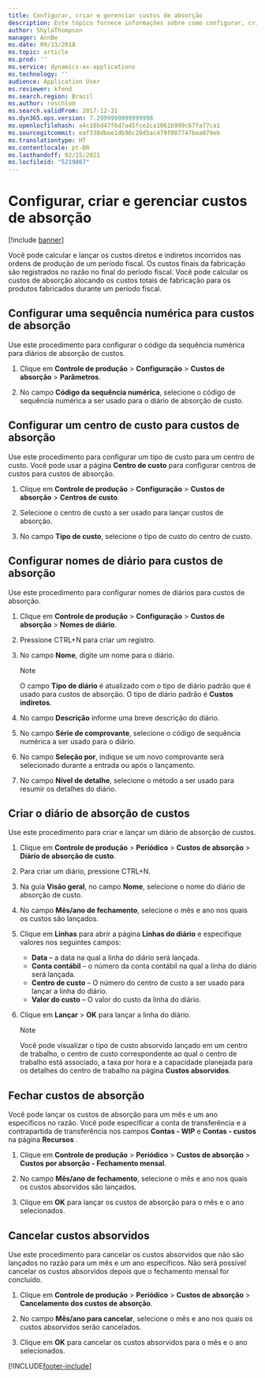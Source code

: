 ```yaml
---
title: Configurar, criar e gerenciar custos de absorção
description: Este tópico fornece informações sobre como configurar, criar e gerenciar custos de absorção para o Brasil.
author: ShylaThompson
manager: AnnBe
ms.date: 09/13/2018
ms.topic: article
ms.prod: ''
ms.service: dynamics-ax-applications
ms.technology: ''
audience: Application User
ms.reviewer: kfend
ms.search.region: Brazil
ms.author: roschlom
ms.search.validFrom: 2017-12-31
ms.dyn365.ops.version: 7.2999999999999998
ms.openlocfilehash: a4c18bd47f6d7a45fce2ca1061b999c67fa77ca1
ms.sourcegitcommit: eaf330dbee1db96c20d5ac479f007747bea079eb
ms.translationtype: HT
ms.contentlocale: pt-BR
ms.lasthandoff: 02/15/2021
ms.locfileid: "5219867"
---
```

# <a name="set-up-create-and-manage-absorption-costs"></a>Configurar, criar e gerenciar custos de absorção 

[!include [banner](../includes/banner.md)]

Você pode calcular e lançar os custos diretos e indiretos incorridos nas ordens de produção de um período fiscal. Os custos finais da fabricação são registrados no razão no final do período fiscal. Você pode calcular os custos de absorção alocando os custos totais de fabricação para os produtos fabricados durante um período fiscal.

## <a name="set-up-a-number-sequence-for-absorption-costs"></a>Configurar uma sequência numérica para custos de absorção

Use este procedimento para configurar o código da sequência numérica para diários de absorção de custos.

1.  Clique em **Controle de produção** \> **Configuração** \> **Custos de absorção** \> **Parâmetros**.

2.  No campo **Código da sequência numérica**, selecione o código de sequência numérica a ser usado para o diário de absorção de custo.

## <a name="set-up-a-cost-center-for-absorption-costs"></a>Configurar um centro de custo para custos de absorção

Use este procedimento para configurar um tipo de custo para um centro de custo. Você pode usar a página **Centro de custo** para configurar centros de custos para custos de absorção. 

1.  Clique em **Controle de produção** \> **Configuração** \> **Custos de absorção** \> **Centros de custo**.

2.  Selecione o centro de custo a ser usado para lançar custos de absorção.

3.  No campo **Tipo de custo**, selecione o tipo de custo do centro de custo.

## <a name="set-up-journal-names-for-absorption-costs"></a>Configurar nomes de diário para custos de absorção

Use este procedimento para configurar nomes de diários para custos de absorção.

1.  Clique em **Controle de produção** \> **Configuração** \> **Custos de absorção** \> **Nomes de diário**.

2.  Pressione CTRL+N para criar um registro.

3.  No campo **Nome**, digite um nome para o diário.  

    > [!NOTE]
    > O campo <STRONG>Tipo de diário</STRONG> é atualizado com o tipo de diário padrão que é usado para custos de absorção. O tipo de diário padrão é <STRONG>Custos indiretos</STRONG>.

4.  No campo **Descrição** informe uma breve descrição do diário.

5.  No campo **Série de comprovante**, selecione o código de sequência numérica a ser usado para o diário.

6.  No campo **Seleção por**, indique se um novo comprovante será selecionado durante a entrada ou após o lançamento.

7.  No campo **Nível de detalhe**, selecione o método a ser usado para resumir os detalhes do diário.

## <a name="create-the-cost-absorption-journal"></a>Criar o diário de absorção de custos

Use este procedimento para criar e lançar um diário de absorção de custos.

1.  Clique em **Controle de produção** \> **Periódico** \> **Custos de absorção** \> **Diário de absorção de custo**.

2.  Para criar um diário, pressione CTRL+N.

3.  Na guia **Visão geral**, no campo **Nome**, selecione o nome do diário de absorção de custo.

4.  No campo **Mês/ano de fechamento**, selecione o mês e ano nos quais os custos são lançados.

5.  Clique em **Linhas** para abrir a página **Linhas do diário** e especifique valores nos seguintes campos:
    
      - **Data** – a data na qual a linha do diário será lançada.
      - **Conta contábil** – o número da conta contábil na qual a linha do diário será lançada.
      - **Centro de custo** – O número do centro de custo a ser usado para lançar a linha do diário.
      - **Valor do custo** – O valor do custo da linha do diário.

6.  Clique em **Lançar** \> **OK** para lançar a linha do diário.

    > [!NOTE]
    > Você pode visualizar o tipo de custo absorvido lançado em um centro de trabalho, o centro de custo correspondente ao qual o centro de trabalho está associado, a taxa por hora e a capacidade planejada para os detalhes do centro de trabalho na página <STRONG>Custos absorvidos</STRONG>.

## <a name="close-absorption-costs"></a>Fechar custos de absorção

Você pode lançar os custos de absorção para um mês e um ano específicos no razão. Você pode especificar a conta de transferência e a contrapartida de transferência nos campos **Contas - WIP** e **Contas - custos** na página **Recursos** . 

1.  Clique em **Controle de produção** \> **Periódico** \> **Custos de absorção** \> **Custos por absorção - Fechamento mensal**.

2.  No campo **Mês/ano de fechamento**, selecione o mês e ano nos quais os custos absorvidos são lançados.

3.  Clique em **OK** para lançar os custos de absorção para o mês e o ano selecionados.

## <a name="cancel-absorbed-costs"></a>Cancelar custos absorvidos

Use este procedimento para cancelar os custos absorvidos que não são lançados no razão para um mês e um ano específicos. Não será possível cancelar os custos absorvidos depois que o fechamento mensal for concluído.

1.  Clique em **Controle de produção** \> **Periódico** \> **Custos de absorção** \> **Cancelamento dos custos de absorção**.

2.  No campo **Mês/ano para cancelar**, selecione o mês e ano nos quais os custos absorvidos serão cancelados.

3.  Clique em **OK** para cancelar os custos absorvidos para o mês e o ano selecionados.


[!INCLUDE[footer-include](../../includes/footer-banner.md)]